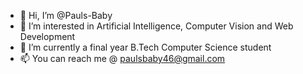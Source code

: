 - 👋 Hi, I’m @Pauls-Baby
- 👀 I’m interested in Artificial Intelligence, Computer Vision and Web Development
- 🌱 I’m currently a final year B.Tech Computer Science student
- 📫 You can reach me @ paulsbaby46@gmail.com

<!---
Pauls-Baby/Pauls-Baby is a ✨ special ✨ repository because its `README.md` (this file) appears on your GitHub profile.
You can click the Preview link to take a look at your changes.
--->
